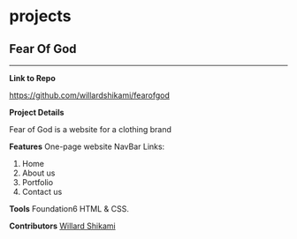 # projects

## Fear Of God
_________________

**Link to Repo**

https://github.com/willardshikami/fearofgod

**Project Details**

Fear of God is a website for a clothing brand

**Features**
One-page website
NavBar Links: 
 1. Home 
 2. About us
 3. Portfolio
 4. Contact us

**Tools**
Foundation6 HTML & CSS.

**Contributors**
[Willard Shikami](https://github.com/willardshikami) 
